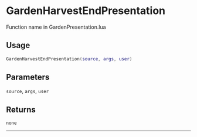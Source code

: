 # GardenHarvestEndPresentation
Function name in GardenPresentation.lua
## Usage
```lua
GardenHarvestEndPresentation(source, args, user)
```
## Parameters
`source`, `args`, `user`
## Returns
`none`

---